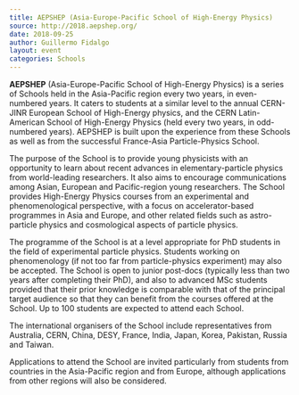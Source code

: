 ```yaml
---
title: AEPSHEP (Asia-Europe-Pacific School of High-Energy Physics)
source: http://2018.aepshep.org/
date: 2018-09-25
author: Guillermo Fidalgo
layout: event
categories: Schools
---
```


<!-- [AEPSHEP](AEPSHEP) -->
**AEPSHEP** (Asia-Europe-Pacific School of High-Energy Physics) is a series of Schools held in the Asia-Pacific region every two years, in even-numbered years. It caters to students at a similar level to the annual CERN-JINR European School of High-Energy physics, and the CERN Latin-American School of High-Energy Physics (held every two years, in odd-numbered years). AEPSHEP is built upon the experience from these Schools as well as from the successful France-Asia Particle-Physics School.

The purpose of the School is to provide young physicists with an opportunity to learn about recent advances in elementary-particle physics from world-leading researchers. It also aims to encourage communications among Asian, European and Pacific-region young researchers. The School provides High-Energy Physics courses from an experimental and phenomenological perspective, with a focus on accelerator-based programmes in Asia and Europe, and other related fields such as astro-particle physics and cosmological aspects of particle physics.

The programme of the School is at a level appropriate for PhD students in the field of experimental particle physics. Students working on phenomenology (if not too far from particle-physics experiment) may also be accepted. The School is open to junior post-docs (typically less than two years after completing their PhD), and also to advanced MSc students provided that their prior knowledge is comparable with that of the principal target audience so that they can benefit from the courses offered at the School. Up to 100 students are expected to attend each School.

The international organisers of the School include representatives from Australia, CERN, China, DESY, France, India, Japan, Korea, Pakistan, Russia and Taiwan.

Applications to attend the School are invited particularly from students from countries in the Asia-Pacific region and from Europe, although applications from other regions will also be considered.
<!--
[AEPSHEP]:[/assets/pdfs/AESHEP_Poster.pdf] -->

